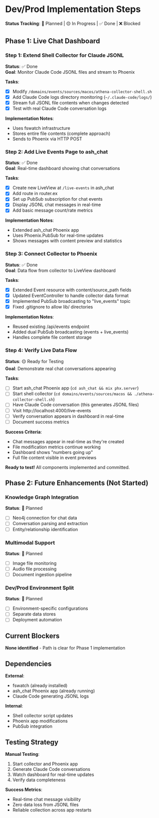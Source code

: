 # Dev/Prod Implementation Steps

**Status Tracking**: 🔵 Planned | 🟡 In Progress | ✅ Done | ❌ Blocked

## Phase 1: Live Chat Dashboard

### Step 1: Extend Shell Collector for Claude JSONL
**Status**: ✅ Done  
**Goal**: Monitor Claude Code JSONL files and stream to Phoenix

**Tasks**:
- [x] Modify `/domains/events/sources/macos/athena-collector-shell.sh`
- [x] Add Claude Code logs directory monitoring (`~/.claude-code/logs/`)
- [x] Stream full JSONL file contents when changes detected
- [x] Test with real Claude Code conversation logs

**Implementation Notes**:
- Uses fswatch infrastructure
- Stores entire file contents (complete approach)
- Sends to Phoenix via HTTP POST

### Step 2: Add Live Events Page to ash_chat
**Status**: ✅ Done  
**Goal**: Real-time dashboard showing chat conversations

**Tasks**:
- [x] Create new LiveView at `/live-events` in ash_chat
- [x] Add route in router.ex
- [x] Set up PubSub subscription for chat events
- [x] Display JSONL chat messages in real-time
- [x] Add basic message count/rate metrics

**Implementation Notes**:
- Extended ash_chat Phoenix app
- Uses Phoenix.PubSub for real-time updates
- Shows messages with content preview and statistics

### Step 3: Connect Collector to Phoenix
**Status**: ✅ Done  
**Goal**: Data flow from collector to LiveView dashboard

**Tasks**:
- [x] Extended Event resource with content/source_path fields
- [x] Updated EventController to handle collector data format
- [x] Implemented PubSub broadcasting to "live_events" topic
- [x] Fixed .gitignore to allow lib/ directories

**Implementation Notes**:
- Reused existing /api/events endpoint
- Added dual PubSub broadcasting (events + live_events)
- Handles complete file content storage

### Step 4: Verify Live Data Flow
**Status**: 🟡 Ready for Testing  
**Goal**: Demonstrate real chat conversations appearing

**Tasks**:
- [ ] Start ash_chat Phoenix app (`cd ash_chat && mix phx.server`)
- [ ] Start shell collector (`cd domains/events/sources/macos && ./athena-collector-shell.sh`)
- [ ] Have Claude Code conversation (this generates JSONL files)
- [ ] Visit http://localhost:4000/live-events
- [ ] Verify conversation appears in dashboard in real-time
- [ ] Document success metrics

**Success Criteria**:
- Chat messages appear in real-time as they're created
- File modification metrics continue working  
- Dashboard shows "numbers going up"
- Full file content visible in event previews

**Ready to test!** All components implemented and committed.

## Phase 2: Future Enhancements (Not Started)

### Knowledge Graph Integration
**Status**: 🔵 Planned  
- [ ] Neo4j connection for chat data
- [ ] Conversation parsing and extraction
- [ ] Entity/relationship identification

### Multimodal Support
**Status**: 🔵 Planned  
- [ ] Image file monitoring
- [ ] Audio file processing
- [ ] Document ingestion pipeline

### Dev/Prod Environment Split
**Status**: 🔵 Planned  
- [ ] Environment-specific configurations
- [ ] Separate data stores
- [ ] Deployment automation

## Current Blockers

**None identified** - Path is clear for Phase 1 implementation

## Dependencies

**External**:
- fswatch (already installed)
- ash_chat Phoenix app (already running)
- Claude Code generating JSONL logs

**Internal**:
- Shell collector script updates
- Phoenix app modifications
- PubSub integration

## Testing Strategy

**Manual Testing**:
1. Start collector and Phoenix app
2. Generate Claude Code conversations
3. Watch dashboard for real-time updates
4. Verify data completeness

**Success Metrics**:
- Real-time chat message visibility
- Zero data loss from JSONL files  
- Reliable collection across app restarts